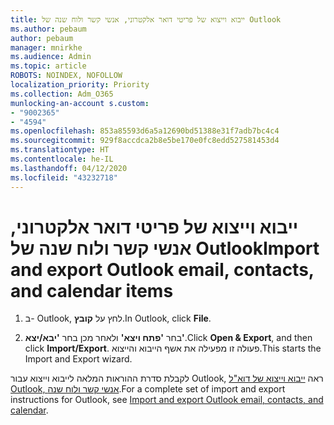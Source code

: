 ```yaml
---
title: ייבוא וייצוא של פריטי דואר אלקטרוני, אנשי קשר ולוח שנה של Outlook
ms.author: pebaum
author: pebaum
manager: mnirkhe
ms.audience: Admin
ms.topic: article
ROBOTS: NOINDEX, NOFOLLOW
localization_priority: Priority
ms.collection: Adm_O365
munlocking-an-account s.custom:
- "9002365"
- "4594"
ms.openlocfilehash: 853a85593d6a5a12690bd51388e31f7adb7bc4c4
ms.sourcegitcommit: 929f8accdca2b8e5be170e0fc8edd527581453d4
ms.translationtype: HT
ms.contentlocale: he-IL
ms.lasthandoff: 04/12/2020
ms.locfileid: "43232718"
---
```

# <a name="import-and-export-outlook-email-contacts-and-calendar-items"></a><span data-ttu-id="ee8a8-102">ייבוא וייצוא של פריטי דואר אלקטרוני, אנשי קשר ולוח שנה של Outlook</span><span class="sxs-lookup"><span data-stu-id="ee8a8-102">Import and export Outlook email, contacts, and calendar items</span></span>

1. <span data-ttu-id="ee8a8-103">ב- Outlook, לחץ על **קובץ**.</span><span class="sxs-lookup"><span data-stu-id="ee8a8-103">In Outlook, click **File**.</span></span>

2. <span data-ttu-id="ee8a8-104">בחר **'פתח ויצא'** ולאחר מכן בחר **'יבא/יצא'**.</span><span class="sxs-lookup"><span data-stu-id="ee8a8-104">Click **Open & Export**, and then click **Import/Export**.</span></span> <span data-ttu-id="ee8a8-105">פעולה זו מפעילה את אשף הייבוא והייצוא.</span><span class="sxs-lookup"><span data-stu-id="ee8a8-105">This starts the Import and Export wizard.</span></span>

<span data-ttu-id="ee8a8-106">לקבלת סדרת ההוראות המלאה לייבוא וייצוא עבור Outlook, ראה [ייבוא וייצוא של דוא"ל Outlook, אנשי קשר ולוח שנה](https://support.office.com/article/import-and-export-outlook-email-contacts-and-calendar-92577192-3881-4502-b79d-c3bbada6c8ef).</span><span class="sxs-lookup"><span data-stu-id="ee8a8-106">For a complete set of import and export instructions for Outlook, see [Import and export Outlook email, contacts, and calendar](https://support.office.com/article/import-and-export-outlook-email-contacts-and-calendar-92577192-3881-4502-b79d-c3bbada6c8ef).</span></span>
